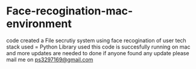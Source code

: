# Face-recogination-mac-environment
code 
created a File secrutiy system using face recogination of user 
tech stack used = Python 
Library used 
this code is succesfully running on mac and more updates are needed to done if anyone found any update please mail me on ps3297169@gmail.com
